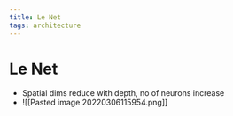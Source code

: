 ```yaml
---
title: Le Net
tags: architecture
---
```


# Le Net
- Spatial dims reduce with depth, no of neurons increase
- ![[Pasted image 20220306115954.png]]






